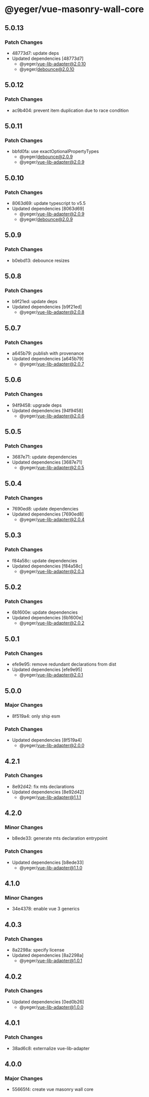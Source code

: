 # @yeger/vue-masonry-wall-core

## 5.0.13

### Patch Changes

- 48773d7: update deps
- Updated dependencies [48773d7]
  - @yeger/vue-lib-adapter@2.0.10
  - @yeger/debounce@2.0.10

## 5.0.12

### Patch Changes

- ac9b404: prevent item duplication due to race condition

## 5.0.11

### Patch Changes

- bbfd0fa: use exactOptionalPropertyTypes
  - @yeger/debounce@2.0.9
  - @yeger/vue-lib-adapter@2.0.9

## 5.0.10

### Patch Changes

- 8063d69: update typescript to v5.5
- Updated dependencies [8063d69]
  - @yeger/vue-lib-adapter@2.0.9
  - @yeger/debounce@2.0.9

## 5.0.9

### Patch Changes

- b0ebd13: debounce resizes

## 5.0.8

### Patch Changes

- b9f21ed: update deps
- Updated dependencies [b9f21ed]
  - @yeger/vue-lib-adapter@2.0.8

## 5.0.7

### Patch Changes

- a645b79: publish with provenance
- Updated dependencies [a645b79]
  - @yeger/vue-lib-adapter@2.0.7

## 5.0.6

### Patch Changes

- 94f9458: upgrade deps
- Updated dependencies [94f9458]
  - @yeger/vue-lib-adapter@2.0.6

## 5.0.5

### Patch Changes

- 3687e71: update dependencies
- Updated dependencies [3687e71]
  - @yeger/vue-lib-adapter@2.0.5

## 5.0.4

### Patch Changes

- 7690ed8: update dependencies
- Updated dependencies [7690ed8]
  - @yeger/vue-lib-adapter@2.0.4

## 5.0.3

### Patch Changes

- f84a58c: update dependencies
- Updated dependencies [f84a58c]
  - @yeger/vue-lib-adapter@2.0.3

## 5.0.2

### Patch Changes

- 6b1600e: update dependencies
- Updated dependencies [6b1600e]
  - @yeger/vue-lib-adapter@2.0.2

## 5.0.1

### Patch Changes

- efe9e95: remove redundant declarations from dist
- Updated dependencies [efe9e95]
  - @yeger/vue-lib-adapter@2.0.1

## 5.0.0

### Major Changes

- 8f519a4: only ship esm

### Patch Changes

- Updated dependencies [8f519a4]
  - @yeger/vue-lib-adapter@2.0.0

## 4.2.1

### Patch Changes

- 8e92d42: fix mts declarations
- Updated dependencies [8e92d42]
  - @yeger/vue-lib-adapter@1.1.1

## 4.2.0

### Minor Changes

- b8ede33: generate mts declaration entrypoint

### Patch Changes

- Updated dependencies [b8ede33]
  - @yeger/vue-lib-adapter@1.1.0

## 4.1.0

### Minor Changes

- 34e4378: enable vue 3 generics

## 4.0.3

### Patch Changes

- 8a2298a: specify license
- Updated dependencies [8a2298a]
  - @yeger/vue-lib-adapter@1.0.1

## 4.0.2

### Patch Changes

- Updated dependencies [0ed0b26]
  - @yeger/vue-lib-adapter@1.0.0

## 4.0.1

### Patch Changes

- 38ad6c8: externalize vue-lib-adapter

## 4.0.0

### Major Changes

- 55665f4: create vue masonry wall core
